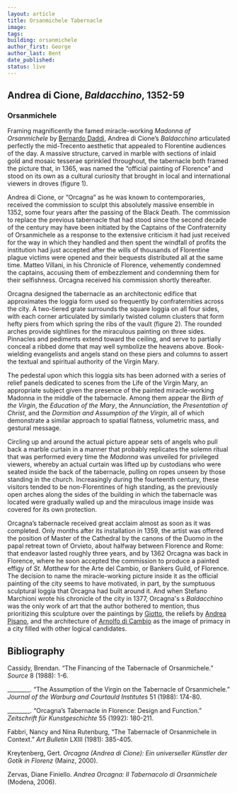 ```yaml
---
layout: article
title: Orsanmichele Tabernacle
image: 
tags:
building: orsanmichele
author_first: George
author_last: Bent
date_published: 
status: live
---
```


## Andrea di Cione, *Baldacchino*, 1352-59
### Orsanmichele

Framing magnificently the famed miracle-working *Madonna of Orsanmichele* by [Bernardo Daddi](https://florenceasitwas.wlu.edu/people/bernardo-daddi.html), Andrea di Cione’s *Baldacchino* articulated perfectly the mid-Trecento aesthetic that appealed to Florentine audiences of the day. A massive structure, carved in marble with sections of inlaid gold and mosaic tesserae sprinkled throughout, the tabernacle both framed the picture that, in 1365, was named the “official painting of Florence” and stood on its own as a cultural curiosity that brought in local and international viewers in droves (figure 1).

<!-- more -->

Andrea di Cione, or “Orcagna” as he was known to contemporaries, received the commission to sculpt this absolutely massive ensemble in 1352, some four years after the passing of the Black Death. The commission to replace the previous tabernacle that had stood since the second decade of the century may have been initiated by the Captains of the Confraternity of Orsanmichele as a response to the extensive criticism it had just received for the way in which they handled and then spent the windfall of profits the institution had just accepted after the wills of thousands of Florentine plague victims were opened and their bequests distributed all at the same time. Matteo Villani, in his Chronicle of Florence, vehemently condemned the captains, accusing them of embezzlement and condemning them for their selfishness. Orcagna received his commission shortly thereafter.

Orcagna designed the tabernacle as an architectonic edifice that approximates the loggia form used so frequently by confraternities across the city. A two-tiered grate surrounds the square loggia on all four sides, with each corner articulated by similarly twisted column clusters that form hefty piers from which spring the ribs of the vault (figure 2). The rounded arches provide sightlines for the miraculous painting on three sides. Pinnacles and pediments extend toward the ceiling, and serve to partially conceal a ribbed dome that may well symbolize the heavens above. Book-wielding evangelists and angels stand on these piers and columns to assert the textual and spiritual authority of the Virgin Mary.

The pedestal upon which this loggia sits has been adorned with a series of relief panels dedicated to scenes from the Life of the Virgin Mary, an appropriate subject given the presence of the painted miracle-working Madonna in the middle of the tabernacle. Among them appear the *Birth of the Virgin*, the *Education of the Mary*, the *Annunciation*, the *Presentation of Christ*, and the *Dormition and Assumption of the Virgin*, all of which demonstrate a similar approach to spatial flatness, volumetric mass, and gestural message.

Circling up and around the actual picture appear sets of angels who pull back a marble curtain in a manner that probably replicates the solemn ritual that was performed every time the *Madonna* was unveiled for privileged viewers, whereby an actual curtain was lifted up by custodians who were seated inside the back of the tabernacle, pulling on ropes unseen by those standing in the church. Increasingly during the fourteenth century, these visitors tended to be non-Florentines of high standing, as the previously open arches along the sides of the building in which the tabernacle was located were gradually walled up and the miraculous image inside was covered for its own protection.

Orcagna’s tabernacle received great acclaim almost as soon as it was completed. Only months after its installation in 1359, the artist was offered the position of Master of the Cathedral by the canons of the Duomo in the papal retreat town of Orvieto, about halfway between Florence and Rome: that endeavor lasted roughly three years, and by 1362 Orcagna was back in Florence, where he soon accepted the commission to produce a painted effigy of *St. Matthew* for the Arte del Cambio, or Bankers Guild, of Florence. The decision to name the miracle-working picture inside it as the official painting of the city seems to have motivated, in part, by the sumptuous sculptural loggia that Orcagna had built around it. And when Stefano Marchioni wrote his chronicle of the city in 1377, Orcagna's s *Baldacchino* was the only work of art that the author bothered to mention, thus prioritizing this sculpture over the paintings by [Giotto](https://florenceasitwas.wlu.edu/people/giotto-di-bondone.html), the reliefs by [Andrea Pisano](https://florenceasitwas.wlu.edu/people/andrea-pisano.html), and the architecture of [Arnolfo di Cambio](https://florenceasitwas.wlu.edu/people/arnolfo-di-cambio.html) as the image of primacy in a city filled with other logical candidates.

## Bibliography 

Cassidy, Brendan. “The Financing of the Tabernacle of Orsanmichele.” *Source* 8 (1988): 1-6.

________. “The Assumption of the Virgin on the Tabernacle of Orsanmichele.” *Journal of the Warburg and Courtauld Institutes* 51 (1988): 174-80.

________. “Orcagna’s Tabernacle in Florence: Design and Function.” *Zeitschrift für Kunstgeschichte* 55 (1992): 180-211.

Fabbri, Nancy and Nina Rutenburg, “The Tabernacle of Orsanmichele in Context.” *Art Bulletin* LXIII (1981): 385-405.

Kreytenberg, Gert. *Orcagna (Andrea di Cione): Ein universeller Künstler der Gotik in Florenz* (Mainz, 2000).

Zervas, Diane Finiello. *Andrea Orcagna: Il Tabernacolo di Orsanmichele* (Modena, 2006).
